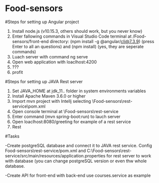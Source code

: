 # Food-sensors

#Steps for setting up Angular project
1. Install node.js (v10.15.3, others should work, but you never know)
2. Enter fallowing commands in Visual Studio Code terminal at /Food-sensors/front-end directory:
  (npm install -g @angular/cli@7.3.9) (press Enter to all an questions) 
   and (npm install) (yes, they are seperate commands)
3. Luach server with command ng serve
4. Open web application with loaclhost:4200
5. ???
6. profit

#Steps for setting up JAVA Rest server
1. Set JAVA_HOME at jdk_11.*.* folder in system environments variables
2. Install Apache Maven 3.6.0 or higher
3. Import mvn project with Intellj selecting \Food-sensors\rest-service\pom.xml
4. Open console terminal at \Food-sensors\rest-service
5. Enter command (mvn spring-boot:run) to lauch server
6. Open loaclhost:8080/greeting for example of a rest service
7. Rest

#Tasks

 -Create postgreSQL database and connect it to JAVA rest service. 
 Config Food-sensors\rest-service/pom.xml and C:\Food-sensors\rest-service/src/main/resources/application.properties 
 for rest server to work with database (you can change postgreSQL version or even thw whole database.
 
 -Create API for front-end with back-end use courses.service as example
